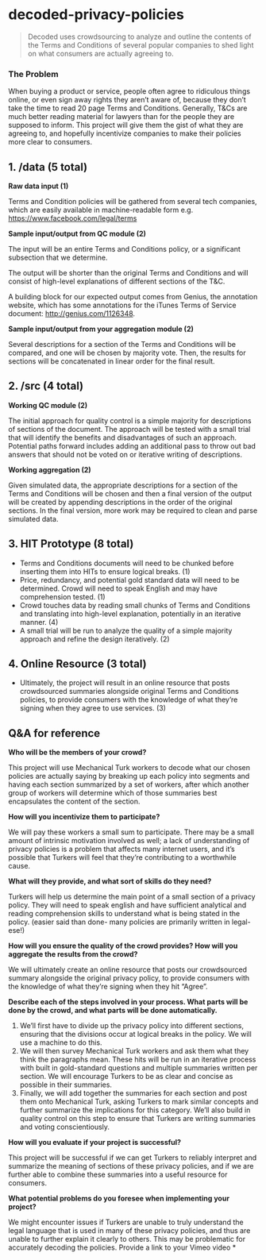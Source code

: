# decoded-privacy-policies
> Decoded uses crowdsourcing to analyze and outline the contents of the Terms and Conditions of several popular companies to shed light on what consumers are actually agreeing to.

### The Problem

When buying a product or service, people often agree to ridiculous things online, or even sign away rights they aren’t aware of, because they don’t take the time to read 20 page Terms and Conditions. Generally, T&Cs are much better reading material for lawyers than for the people they are supposed to inform. This project will give them the gist of what they are agreeing to, and hopefully incentivize companies to make their policies more clear to consumers.


## 1. /data (5 total)
**Raw data input (1)**

Terms and Condition policies will be gathered from several tech companies, which are easily available in machine-readable form e.g. https://www.facebook.com/legal/terms

**Sample input/output from QC module (2)**

The input will be an entire Terms and Conditions policy, or a significant subsection that we determine.

The output will be shorter than the original Terms and Conditions and will consist of high-level explanations of different sections of the T&C.

A building block for our expected output comes from Genius, the annotation website, which has some annotations for the iTunes Terms of Service document: http://genius.com/1126348.

**Sample input/output from your aggregation module (2)**

Several descriptions for a section of the Terms and Conditions will be compared,
and one will be chosen by majority vote. Then, the results for sections will be concatenated in linear order for the final result.

## 2. /src (4 total)
**Working QC module (2)**

The initial approach for quality control is a simple majority for descriptions of sections of the document. The approach will be tested with a small trial that will identify the benefits and disadvantages of such an approach. Potential paths forward includes adding an additional pass to throw out bad answers that should not be voted on or iterative writing of descriptions.

**Working aggregation (2)**

Given simulated data, the appropriate descriptions for a section of the Terms and Conditions will be chosen and then a final version of the output will be created by appending descriptions in the order of the original sections. In the final version, more work may be required to clean and parse simulated data.

## 3. HIT Prototype (8 total)
* Terms and Conditions documents will need to be chunked before inserting them into HITs to ensure logical breaks. (1)
* Price, redundancy, and potential gold standard data will need to be determined. Crowd will need to speak English and may have comprehension tested. (1)
* Crowd touches data by reading small chunks of Terms and Conditions and translating into high-level explanation, potentially in an iterative manner. (4)
* A small trial will be run to analyze the quality of a simple majority approach and refine the design iteratively. (2)

## 4. Online Resource (3 total)
* Ultimately, the project will result in an online resource that posts crowdsourced summaries alongside original Terms and Conditions policies, to provide consumers with the knowledge of what they’re signing when they agree to use services. (3)

## Q&A for reference
**Who will be the members of your crowd?**

This project will use Mechanical Turk workers to decode what our chosen policies are actually saying by breaking up each policy into segments and having each section summarized by a set of workers, after which another group of workers will determine which of those summaries best encapsulates the content of the section.

**How will you incentivize them to participate?**

We will pay these workers a small sum to participate. There may be a small amount of intrinsic motivation involved as well; a lack of understanding of privacy policies is a problem that affects many internet users, and it’s possible that Turkers will feel that they’re contributing to a worthwhile cause.

**What will they provide, and what sort of skills do they need?**

Turkers will help us determine the main point of a small section of a privacy policy. They will need to speak english and have sufficient analytical and reading comprehension skills to understand what is being stated in the policy. (easier said than done- many policies are primarily written in legal-ese!)

**How will you ensure the quality of the crowd provides? How will you aggregate the results from the crowd?**

We will ultimately create an online resource that posts our crowdsourced summary alongside the original privacy policy, to provide consumers with the knowledge of what they’re signing when they hit “Agree”.

**Describe each of the steps involved in your process. What parts will be done by the crowd, and what parts will be done automatically.**

1. We’ll first have to divide up the privacy policy into different sections, ensuring that the divisions occur at logical breaks in the policy. We will use a machine to do this.
2. We will then survey Mechanical Turk workers and ask them what they think the paragraphs mean. These hits will be run in an iterative process with built in gold-standard questions and multiple summaries written per section. We will encourage Turkers to be as clear and concise as possible in their summaries.
3. Finally, we will add together the summaries for each section and post them onto Mechanical Turk, asking Turkers to mark similar concepts and further summarize the implications for this category. We’ll also build in quality control on this step to ensure that Turkers are writing summaries and voting conscientiously.

**How will you evaluate if your project is successful?**

This project will be successful if we can get Turkers to reliably interpret and summarize the meaning of sections of these privacy policies, and if we are further able to combine these summaries into a useful resource for consumers.

**What potential problems do you foresee when implementing your project?**

We might encounter issues if Turkers are unable to truly understand the legal language that is used in many of these privacy policies, and thus are unable to further explain it clearly to others. This may be problematic for accurately decoding the policies.
Provide a link to your Vimeo video *
